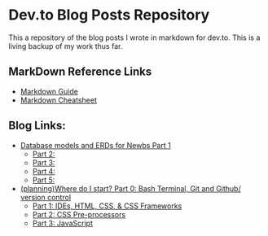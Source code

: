 Dev.to Blog Posts Repository
======
This a repository of the blog posts I wrote in markdown for dev.to. This is a living backup of my work thus far.

## MarkDown Reference Links
- [Markdown Guide](https://www.markdownguide.org/)
- [Markdown Cheatsheet](https://github.com/adam-p/markdown-here/wiki/Markdown-Here-Cheatsheet)

Blog Links:
---
- [Database models and ERDs for Newbs Part 1](https://github.com/kevindsteeleii/Dev.to_Blogs/tree/master/2019-01/01_DB-Models_01of05.md)
  - [Part 2:](https://github.com/kevindsteeleii/Dev.to_Blogs/tree/master/2019-01/02_DB-Models_02of05.md)
  - [Part 3:](https://github.com/kevindsteeleii/Dev.to_Blogs/tree/master/2019-01/03_DB-Models_03of05.md)
  - [Part 4:](https://github.com/kevindsteeleii/Dev.to_Blogs/tree/master/2019-01/04_DB-Models_04of05.md)
  - [Part 5:](https://github.com/kevindsteeleii/Dev.to_Blogs/tree/master/2019-01/05_DB-Models_05of05.md)
- [(planning)Where do I start? Part 0: Bash Terminal, Git and Github/ version control](https://github.com/kevindsteeleii/Dev.to_Blogs/tree/master/2019-02/06a_BeginnersGuideList_00.md)
  - [Part 1: IDEs, HTML, CSS, & CSS Frameworks](https://github.com/kevindsteeleii/Dev.to_Blogs/tree/master/2019-02/06b_BeginnersGuideListing_01of_.md)
  - [Part 2: CSS Pre-processors](https://github.com/kevindsteeleii/Dev.to_Blogs/tree/master/2019-03/07_BeginnersGuideListing_02of_.md)
  - [Part 3: JavaScript](https://github.com/kevindsteeleii/Dev.to_Blogs/tree/master/2019-03/08_BeginnersGuideListing_03of_.md)